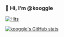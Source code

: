 ### 👋 Hi, I’m @kooggle

[![Hits](https://hits.seeyoufarm.com/api/count/incr/badge.svg?url=https%3A%2F%2Fgithub.com%2Fkooggle&count_bg=%2375EDB1&title_bg=%23193549&icon=react.svg&icon_color=%23C576C2&title=hits&edge_flat=false)](https://hits.seeyoufarm.com)


[![kooggle's GitHub stats](https://github-readme-stats.vercel.app/api?username=kooggle&show_icons=true&theme=cobalt)](https://github.com/kooggle/github-readme-stats)

